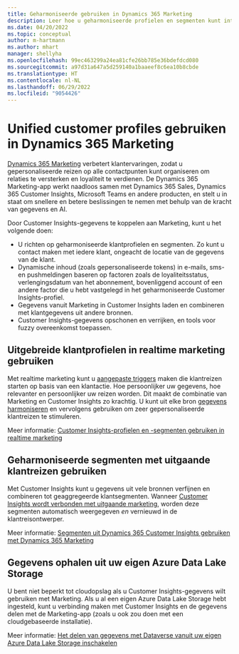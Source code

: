 ```yaml
---
title: Geharmoniseerde gebruiken in Dynamics 365 Marketing
description: Leer hoe u geharmoniseerde profielen en segmenten kunt integreren met Dynamics 365 Marketing.
ms.date: 04/20/2022
ms.topic: conceptual
author: m-hartmann
ms.author: mhart
manager: shellyha
ms.openlocfilehash: 99ec463299a24ea81cfe26bb785e36bdefdcd080
ms.sourcegitcommit: a97d31a647a5d259140a1baaeef8c6ea10b8cbde
ms.translationtype: HT
ms.contentlocale: nl-NL
ms.lasthandoff: 06/29/2022
ms.locfileid: "9054426"
---
```

# <a name="use-unified-customer-profiles-in-dynamics-365-marketing"></a>Unified customer profiles gebruiken in Dynamics 365 Marketing

[Dynamics 365 Marketing](/dynamics365/marketing/overview) verbetert klantervaringen, zodat u gepersonaliseerde reizen op alle contactpunten kunt organiseren om relaties te versterken en loyaliteit te verdienen. De Dynamics 365 Marketing-app werkt naadloos samen met Dynamics 365 Sales, Dynamics 365 Customer Insights, Microsoft Teams en andere producten, en stelt u in staat om snellere en betere beslissingen te nemen met behulp van de kracht van gegevens en AI.

Door Customer Insights-gegevens te koppelen aan Marketing, kunt u het volgende doen:

- U richten op geharmoniseerde klantprofielen en segmenten. Zo kunt u contact maken met iedere klant, ongeacht de locatie van de gegevens van de klant.
- Dynamische inhoud (zoals gepersonaliseerde tokens) in e-mails, sms- en pushmeldingen baseren op factoren zoals de loyaliteitsstatus, verlengingsdatum van het abonnement, bovenliggend account of een andere factor die u hebt vastgelegd in het geharmoniseerde Customer Insights-profiel.
- Gegevens vanuit Marketing in Customer Insights laden en combineren met klantgegevens uit andere bronnen.
- Customer Insights-gegevens opschonen en verrijken, en tools voor fuzzy overeenkomst toepassen.

## <a name="use-rich-customer-profiles-in-real-time-marketing"></a>Uitgebreide klantprofielen in realtime marketing gebruiken

Met realtime marketing kunt u [aangepaste triggers](/dynamics365/marketing/real-time-marketing-custom-triggers) maken die klantreizen starten op basis van een klantactie. Hoe persoonlijker uw gegevens, hoe relevanter en persoonlijker uw reizen worden. Dit maakt de combinatie van Marketing en Customer Insights zo krachtig. U kunt uit elke bron [gegevens harmoniseren](data-unification.md) en vervolgens gebruiken om zeer gepersonaliseerde klantreizen te stimuleren.

Meer informatie: [Customer Insights-profielen en -segmenten gebruiken in realtime marketing](/dynamics365/marketing/real-time-marketing-ci-profile)

## <a name="use-unified-segments-with-outbound-customer-journeys"></a>Geharmoniseerde segmenten met uitgaande klantreizen gebruiken

Met Customer Insights kunt u gegevens uit vele bronnen verfijnen en combineren tot geaggregeerde klantsegmenten. Wanneer [Customer Insights wordt verbonden met uitgaande marketing](export-dynamics365-marketing.md), worden deze segmenten automatisch weergegeven *en* vernieuwd in de klantreisontwerper.

Meer informatie: [Segmenten uit Dynamics 365 Customer Insights gebruiken met Dynamics 365 Marketing](/dynamics365/marketing/customer-insights-segments)

## <a name="pull-data-from-your-own-azure-data-lake-storage"></a>Gegevens ophalen uit uw eigen Azure Data Lake Storage

U bent niet beperkt tot cloudopslag als u Customer Insights-gegevens wilt gebruiken met Marketing. Als u al een eigen Azure Data Lake Storage hebt ingesteld, kunt u verbinding maken met Customer Insights en de gegevens delen met de Marketing-app (zoals u ook zou doen met een cloudgebaseerde installatie).

Meer informatie: [Het delen van gegevens met Dataverse vanuit uw eigen Azure Data Lake Storage inschakelen](customer-insights-dataverse.md#enable-data-sharing-with-dataverse-from-your-own-azure-data-lake-storage-preview)
